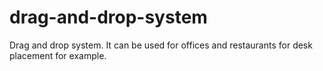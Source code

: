 # drag-and-drop-system
Drag and drop system. It can be used for offices and restaurants for desk placement for example.
